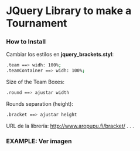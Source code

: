 # JQuery Library to make a Tournament

### How to Install

Cambiar los estilos en **jquery_brackets.styl**:

```bash
.team ==> widh: 100%;
.teamContainer ==> widh: 100%;
```
Size of the Team Boxes:

```bash
.round ==> ajustar width
```

Rounds separation (height):

```bash
.bracket ==> ajustar height
```

URL de la librería: http://www.aropupu.fi/bracket/
.
.
.

### EXAMPLE: Ver imagen
